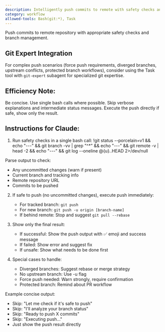 ```yaml
---
description: Intelligently push commits to remote with safety checks and insights
category: workflow
allowed-tools: Bash(git:*), Task
---
```


Push commits to remote repository with appropriate safety checks and branch management.

## Git Expert Integration

For complex push scenarios (force push requirements, diverged branches, upstream conflicts, protected branch workflows), consider using the Task tool with `git-expert` subagent for specialized git expertise.

## Efficiency Note:

Be concise. Use single bash calls where possible. Skip verbose explanations and intermediate status messages. Execute the push directly if safe, show only the result.

## Instructions for Claude:

1. Run safety checks in a single bash call:
   !git status --porcelain=v1 && echo "---" && git branch -vv | grep "^\*" && echo "---" && git remote -v | head -2 && echo "---" && git log --oneline @{u}..HEAD 2>/dev/null

Parse output to check:

- Any uncommitted changes (warn if present)
- Current branch and tracking info
- Remote repository URL
- Commits to be pushed

2. If safe to push (no uncommitted changes), execute push immediately:
   - For tracked branch: `git push`
   - For new branch: `git push -u origin [branch-name]`
   - If behind remote: Stop and suggest `git pull --rebase`

3. Show only the final result:
   - If successful: Show the push output with ✅ emoji and success message
   - If failed: Show error and suggest fix
   - If unsafe: Show what needs to be done first

4. Special cases to handle:
   - Diverged branches: Suggest rebase or merge strategy
   - No upstream branch: Use -u flag
   - Force push needed: Warn strongly, require confirmation
   - Protected branch: Remind about PR workflow

Example concise output:

- Skip: "Let me check if it's safe to push"
- Skip: "I'll analyze your branch status"
- Skip: "Ready to push X commits"
- Skip: "Executing push..."
- Just show the push result directly
